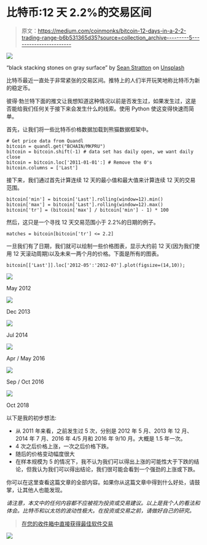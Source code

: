 # 比特币:12 天 2.2%的交易区间

> 原文：<https://medium.com/coinmonks/bitcoin-12-days-in-a-2-2-trading-range-b6b531365d35?source=collection_archive---------5----------------------->

![](img/8b2bf6a09ed1d64609b27c7fa904c8b8.png)

“black stacking stones on gray surface” by [Sean Stratton](https://unsplash.com/@seanstratton?utm_source=medium&utm_medium=referral) on [Unsplash](https://unsplash.com?utm_source=medium&utm_medium=referral)

比特币最近一直处于非常紧张的交易区间。推特上的人们半开玩笑地称比特币为新的稳定币。

彼得·勃兰特下面的推文让我想知道这种情况以前是否发生过，如果发生过，这是否能给我们任何关于接下来会发生什么的线索。使用 Python 使这变得快速而简单。

首先，让我们将一些比特币价格数据加载到熊猫数据框架中。

```
# Get price data from Quandl
bitcoin = quandl.get("BCHAIN/MKPRU")
bitcoin = bitcoin.shift(-1) # data set has daily open, we want daily close
bitcoin = bitcoin.loc['2011-01-01':] # Remove the 0's
bitcoin.columns = ['Last']
```

接下来，我们通过首先计算连续 12 天的最小值和最大值来计算连续 12 天的交易范围。

```
bitcoin['min'] = bitcoin['Last'].rolling(window=12).min()
bitcoin['max'] = bitcoin['Last'].rolling(window=12).max()
bitcoin['tr'] = (bitcoin['max'] / bitcoin['min'] - 1) * 100
```

然后，这只是一个寻找 12 天交易范围小于 2.2%的日期的例子。

```
matches = bitcoin[bitcoin['tr'] <= 2.2]
```

一旦我们有了日期，我们就可以绘制一些价格图表，显示大约前 12 天(因为我们使用 12 天滚动周期)以及未来一两个月的价格。下面是所有的图表。

```
bitcoin[['Last']].loc['2012-05':'2012-07'].plot(figsize=(14,10));
```

![](img/f623f66599a5a79c5f4d499d2b992526.png)

May 2012

![](img/544a44b84ed7ccb11c8ec503bdb7cf07.png)

Dec 2013

![](img/1007d9a60db36d3acf4135522b8ef2b7.png)

Jul 2014

![](img/157d896117782422a6b7adbd102f73d7.png)

Apr / May 2016

![](img/074c93fc78e45520c8713143ea67a179.png)

Sep / Oct 2016

![](img/4f22d398b13b097365558ee858b02022.png)

Oct 2018

以下是我的初步想法:

*   从 2011 年来看，之前发生过 5 次，分别是 2012 年 5 月、2013 年 12 月、2014 年 7 月、2016 年 4/5 月和 2016 年 9/10 月。大概是 1.5 年一次。
*   4 次之后价格上涨，一次之后价格下跌。
*   随后的价格变动幅度很大
*   在样本规模为 5 的情况下，我不认为我们可以得出上涨的可能性大于下跌的结论，但我认为我们可以得出结论，我们很可能会看到一个强劲的上涨或下跌。

你可以在这里查看这篇文章的全部内容。如果你从这篇文章中得到什么好处，请鼓掌，让其他人也能发现。

*请注意，本文中的任何内容都不应被视为投资或交易建议。以上是我个人的看法和体会。比特币和以太坊的波动性极大。在投资或交易之前，请做好自己的研究。*

> [在您的收件箱中直接获得最佳软件交易](https://coincodecap.com/?utm_source=coinmonks)

[![](img/7c0b3dfdcbfea594cc0ae7d4f9bf6fcb.png)](https://coincodecap.com/?utm_source=coinmonks)